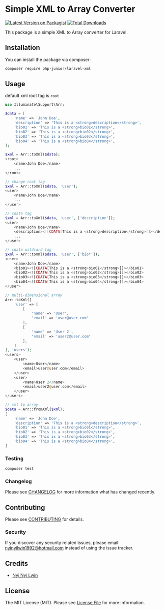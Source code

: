 # Simple XML to Array Converter

[![Latest Version on Packagist](https://img.shields.io/packagist/v/php-junior/laravel-xml.svg?style=flat-square)](https://packagist.org/packages/php-junior/laravel-xml)
[![Total Downloads](https://img.shields.io/packagist/dt/php-junior/laravel-xml.svg?style=flat-square)](https://packagist.org/packages/php-junior/laravel-xml)

This package is a simple XML to Array converter for Laravel.

## Installation

You can install the package via composer:

```bash
composer require php-junior/laravel-xml
```

## Usage
default xml root tag is `root`
```php
use Illuminate\Support\Arr;

$data = [
    'name' => 'John Doe',
    'description' => 'This is a <strong>description</strong>',
    'bio01' => 'This is a <strong>bio01</strong>',
    'bio02' => 'This is a <strong>bio02</strong>',
    'bio03' => 'This is a <strong>bio03</strong>',
    'bio04' => 'This is a <strong>bio04</strong>',
];

$xml = Arr::toXml($data);
<root>
    <name>John Doe</name>
    ...
</root>

// change root tag
$xml = Arr::toXml($data, 'user');
<user>
    <name>John Doe</name>
    ...
</user>

// cdata tag
$xml = Arr::toXml($data, 'user', ['description']);
<user>
    <name>John Doe</name>
    <description><![CDATA[This is a <strong>description</strong>]]></description>
    ...
</user>

// cdata wildcard tag
$xml = Arr::toXml($data, 'user', ['bio*']);
<user>
    <name>John Doe</name>
    <bio01><![CDATA[This is a <strong>bio01</strong>]]></bio01>
    <bio02><![CDATA[This is a <strong>bio02</strong>]]></bio02>
    <bio03><![CDATA[This is a <strong>bio03</strong>]]></bio03>
    <bio04><![CDATA[This is a <strong>bio04</strong>]]></bio04>
</user>

// multi-dimensional array
Arr::toXml([
    'user' => [
        [
            'name' => 'User',
            'email' => 'user@user.com'
        ],
        [
            'name' => 'User 2',
            'email' => 'user2@user.com'
        ],
    ]
], 'users');
<users>
    <user>
        <name>User</name>
        <email>user@user.com</email>
    </user>
    <user>
        <name>User 2</name>
        <email>user2@user.com</email>
    </user>
</users>

// xml to array
$data = Arr::fromXml($xml);
[
    'name' => 'John Doe',
    'description' => 'This is a <strong>description</strong>',
    'bio01' => 'This is a <strong>bio01</strong>',
    'bio02' => 'This is a <strong>bio02</strong>',
    'bio03' => 'This is a <strong>bio03</strong>',
    'bio04' => 'This is a <strong>bio04</strong>',
]
```

### Testing

```bash
composer test
```

### Changelog

Please see [CHANGELOG](CHANGELOG.md) for more information what has changed recently.

## Contributing

Please see [CONTRIBUTING](CONTRIBUTING.md) for details.

### Security

If you discover any security related issues, please email nyinyilwin1992@hotmail.com instead of using the issue tracker.

## Credits

-   [Nyi Nyi Lwin](https://github.com/PHPJunior)

## License

The MIT License (MIT). Please see [License File](LICENSE.md) for more information.